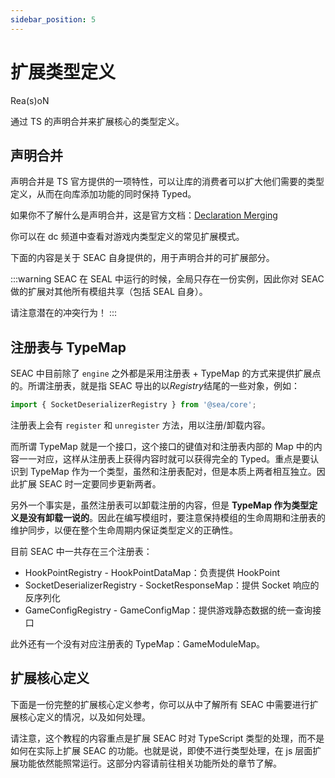 ```yaml
---
sidebar_position: 5
---
```


# 扩展类型定义

Rea(s)oN

通过 TS 的声明合并来扩展核心的类型定义。

## 声明合并

声明合并是 TS 官方提供的一项特性，可以让库的消费者可以扩大他们需要的类型定义，从而在向库添加功能的同时保持 Typed。

如果你不了解什么是声明合并，这是官方文档：[Declaration Merging](https://www.typescriptlang.org/docs/handbook/declaration-merging.html)

你可以在 dc 频道中查看对游戏内类型定义的常见扩展模式。

下面的内容是关于 SEAC 自身提供的，用于声明合并的可扩展部分。

:::warning
SEAC 在 SEAL 中运行的时候，全局只存在一份实例，因此你对 SEAC 做的扩展对其他所有模组共享（包括 SEAL 自身）。

请注意潜在的冲突行为！
:::

## 注册表与 TypeMap

SEAC 中目前除了 `engine` 之外都是采用注册表 + TypeMap 的方式来提供扩展点的。所谓注册表，就是指 SEAC 导出的以*Registry*结尾的一些对象，例如：

```ts
import { SocketDeserializerRegistry } from '@sea/core';
```

注册表上会有 `register` 和 `unregister` 方法，用以注册/卸载内容。

而所谓 TypeMap 就是一个接口，这个接口的键值对和注册表内部的 Map 中的内容一一对应，这样从注册表上获得内容时就可以获得完全的 Typed。重点是要认识到 TypeMap 作为一个类型，虽然和注册表配对，但是本质上两者相互独立。因此扩展 SEAC 时一定要同步更新两者。

另外一个事实是，虽然注册表可以卸载注册的内容，但是 **TypeMap 作为类型定义是没有卸载一说的**。因此在编写模组时，要注意保持模组的生命周期和注册表的维护同步，以便在整个生命周期内保证类型定义的正确性。

目前 SEAC 中一共存在三个注册表：

- HookPointRegistry - HookPointDataMap：负责提供 HookPoint
- SocketDeserializerRegistry - SocketResponseMap：提供 Socket 响应的反序列化
- GameConfigRegistry - GameConfigMap：提供游戏静态数据的统一查询接口

此外还有一个没有对应注册表的 TypeMap：GameModuleMap。

## 扩展核心定义

下面是一份完整的扩展核心定义参考，你可以从中了解所有 SEAC 中需要进行扩展核心定义的情况，以及如何处理。

请注意，这个教程的内容重点是扩展 SEAC 时对 TypeScript 类型的处理，而不是如何在实际上扩展 SEAC 的功能。也就是说，即使不进行类型处理，在 js 层面扩展功能依然能照常运行。这部分内容请前往相关功能所处的章节了解。
